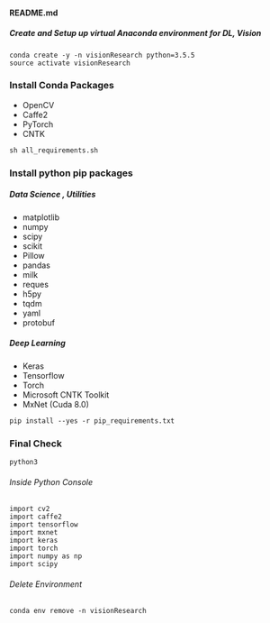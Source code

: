 #### README.md

##### Create and Setup up virtual Anaconda environment for DL, Vision

```
conda create -y -n visionResearch python=3.5.5
source activate visionResearch
```


### Install Conda Packages 
* OpenCV
* Caffe2
* PyTorch
* CNTK

`
sh all_requirements.sh
`

### Install python pip packages
##### Data Science , Utilities
* matplotlib
* numpy
* scipy
* scikit
* Pillow
* pandas
* milk
* reques
* h5py
* tqdm
* yaml
* protobuf

##### Deep Learning
* Keras
* Tensorflow
* Torch
* Microsoft CNTK Toolkit 
* MxNet (Cuda 8.0)

`pip install --yes -r pip_requirements.txt`


### Final Check

`python3`

###### Inside Python Console
```
import cv2
import caffe2
import tensorflow
import mxnet
import keras
import torch
import numpy as np
import scipy
```


###### Delete Environment

`conda env remove -n visionResearch`


